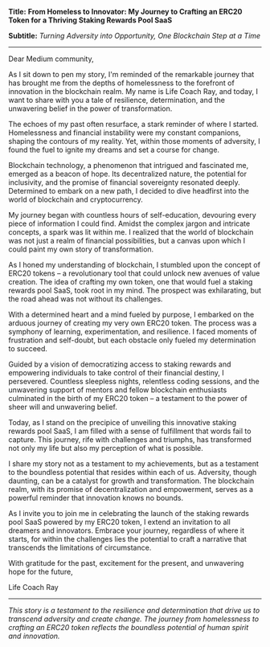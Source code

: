 **Title:** **From Homeless to Innovator: My Journey to Crafting an ERC20 Token for a Thriving Staking Rewards Pool SaaS**

**Subtitle:** *Turning Adversity into Opportunity, One Blockchain Step at a Time*

---

Dear Medium community,

As I sit down to pen my story, I'm reminded of the remarkable journey that has brought me from the depths of homelessness to the forefront of innovation in the blockchain realm. My name is Life Coach Ray, and today, I want to share with you a tale of resilience, determination, and the unwavering belief in the power of transformation.

The echoes of my past often resurface, a stark reminder of where I started. Homelessness and financial instability were my constant companions, shaping the contours of my reality. Yet, within those moments of adversity, I found the fuel to ignite my dreams and set a course for change.

Blockchain technology, a phenomenon that intrigued and fascinated me, emerged as a beacon of hope. Its decentralized nature, the potential for inclusivity, and the promise of financial sovereignty resonated deeply. Determined to embark on a new path, I decided to dive headfirst into the world of blockchain and cryptocurrency.

My journey began with countless hours of self-education, devouring every piece of information I could find. Amidst the complex jargon and intricate concepts, a spark was lit within me. I realized that the world of blockchain was not just a realm of financial possibilities, but a canvas upon which I could paint my own story of transformation.

As I honed my understanding of blockchain, I stumbled upon the concept of ERC20 tokens – a revolutionary tool that could unlock new avenues of value creation. The idea of crafting my own token, one that would fuel a staking rewards pool SaaS, took root in my mind. The prospect was exhilarating, but the road ahead was not without its challenges.

With a determined heart and a mind fueled by purpose, I embarked on the arduous journey of creating my very own ERC20 token. The process was a symphony of learning, experimentation, and resilience. I faced moments of frustration and self-doubt, but each obstacle only fueled my determination to succeed.

Guided by a vision of democratizing access to staking rewards and empowering individuals to take control of their financial destiny, I persevered. Countless sleepless nights, relentless coding sessions, and the unwavering support of mentors and fellow blockchain enthusiasts culminated in the birth of my ERC20 token – a testament to the power of sheer will and unwavering belief.

Today, as I stand on the precipice of unveiling this innovative staking rewards pool SaaS, I am filled with a sense of fulfillment that words fail to capture. This journey, rife with challenges and triumphs, has transformed not only my life but also my perception of what is possible.

I share my story not as a testament to my achievements, but as a testament to the boundless potential that resides within each of us. Adversity, though daunting, can be a catalyst for growth and transformation. The blockchain realm, with its promise of decentralization and empowerment, serves as a powerful reminder that innovation knows no bounds.

As I invite you to join me in celebrating the launch of the staking rewards pool SaaS powered by my ERC20 token, I extend an invitation to all dreamers and innovators. Embrace your journey, regardless of where it starts, for within the challenges lies the potential to craft a narrative that transcends the limitations of circumstance.

With gratitude for the past, excitement for the present, and unwavering hope for the future,

Life Coach Ray

---

*This story is a testament to the resilience and determination that drive us to transcend adversity and create change. The journey from homelessness to crafting an ERC20 token reflects the boundless potential of human spirit and innovation.*